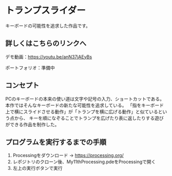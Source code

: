 # トランプスライダー
キーボードの可能性を追求した作品です。
## 詳しくはこちらのリンクへ
デモ動画：https://youtu.be/anN37jAEyBs

ポートフォリオ：準備中

## コンセプト
PCのキーボードの本来の使い道は文字や記号の入力、ショートカットである。
本作ではそんなキーボードの新たな可能性を追求している。
「指をキーボード上で横にスライドさせる動作」が「トランプを横に広げる動作」と似ているという点から、
キーを順になぞることでトランプを広げたり表に返したりする遊びができる作品を制作した。

## プログラムを実行するまでの手順
1. Processingをダウンロード → https://processing.org/
2. レポジトリのクローン後、My11thProcessing.pdeをProcessingで開く
3. 左上の実行ボタンで実行
